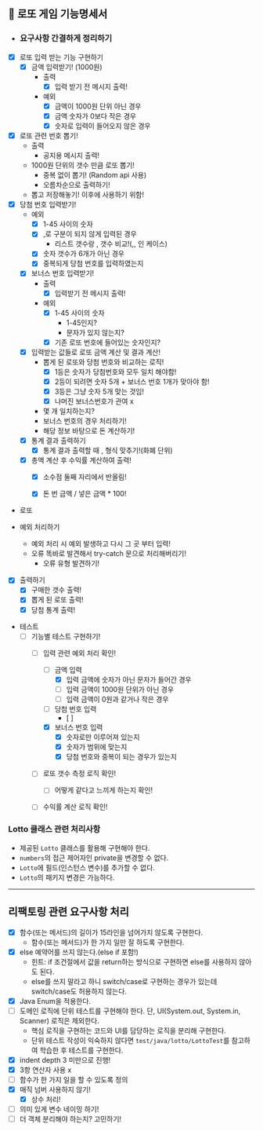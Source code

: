 ## 🎫 로또 게임 기능명세서

- ### 요구사항 간결하게 정리하기

- [X] 로또 입력 받는 기능 구현하기
  - [X] 금액 입력받기! (1000원)
    - 출력
      - [X] 입력 받기 전 메시지 출력!
    - 예외
      - [X] 금액이 1000원 단위 아닌 경우
      - [X] 금액 숫자가 0보다 작은 경우
      - [X] 숫자로 입력이 들어오지 않은 경우

- [X] 로또 관련 번호 뽑기!
  - 출력
    -  공지용 메시지 출력!
  - 1000원 단위의 갯수 만큼 로또 뽑기!
    - 중복 없이 뽑기! (Random api 사용)
    - 오름차순으로 출력하기!
  - 뽑고 저장해놓기! 이후에 사용하기 위함!
- [X] 당첨 번호 입력받기!
  - 예외
    - [X] 1-45 사이의 숫자
    - [X] ,로 구분이 되지 않게 입력된 경우
      - 리스트 갯수랑 , 갯수 비교!(,, 인 케이스)
    - [X] 숫자 갯수가 6개가 아닌 경우
    - [X] 중복되게 당첨 번호를 입력하였는지
  - [X] 보너스 번호 입력받기!
    - 출력
      - [X] 입력받기 전 메시지 출력!
    - 예외
      - [X] 1-45 사이의 숫자
        - 1-45인지?
        - 문자가 있지 않는지?
      - [X] 기존 로또 번호에 들어있는 숫자인지?
  - [X] 입력받는 값들로 로또 금액 계산 및 결과 계산!
    - 뽑게 된 로또와 당첨 번호와 비교하는 로직!
      - [X] 1등은 숫자가 당첨번호와 모두 일치 해야함!
      - [X] 2등이 되려면 숫자 5개 + 보너스 번호 1개가 맞아야 함!
      - [X] 3등은 그냥 숫자 5개 맞는 것임!
      - [X] 나머진 보너스번호가 관여 x
    - 몇 개 일치하는지?
    - 보너스 번호의 경우 처리하기!
    - 해당 정보 바탕으로 돈 계산하기!
  - [X] 통계 결과 출력하기
    - [X] 통계 결과 출력할 때 , 형식 맞추기!(화폐 단위)
  - [X] 총액 계산 후 수익률 계산하여 출력!
    - [X] 소수점 둘째 자리에서 반올림!
    - [X] 돈 번 금액 / 넣은 금액 * 100!



- 로또

- 예외 처리하기
  - 예외 처리 시 예외 발생하고 다시 그 곳 부터 입력!
  - 오류 똑바로 발견해서 try-catch 문으로 처리해버리기!
    - 오류 유형 발견하기!

- [X] 출력하기
  - [X] 구매한 갯수 출력!
  - [X] 뽑게 된 로또 출력!
  - [X] 당첨 통계 출력!

- 테스트
  - [ ] 기능별 테스트 구현하기!
    - [ ] 입력 관련 예외 처리 확인!
      - [ ] 금액 입력
        - [X] 입력 금액에 숫자가 아닌 문자가 들어간 경우
        - [ ] 입력 금액이 1000원 단위가 아닌 경우 
        - [ ] 입력 금액이 0원과 같거나 작은 경우
      - [ ] 당첨 번호 입력
        - [ ] 
      - [X] 보너스 번호 입력
        - [X] 숫자로만 이루어져 있는지
        - [X] 숫자가 범위에 맞는지
        - [X] 당첨 번호와 중복이 되는 경우가 있는지
    - [ ] 로또 갯수 측정 로직 확인!
      - [ ] 어떻게 같다고 느끼게 하는지 확인!
    - [ ] 수익률 계산 로직 확인!




### Lotto 클래스 관련 처리사항
- 제공된 `Lotto` 클래스를 활용해 구현해야 한다.
- `numbers`의 접근 제어자인 private을 변경할 수 없다.
- `Lotto`에 필드(인스턴스 변수)를 추가할 수 없다.
- `Lotto`의 패키지 변경은 가능하다.



---


## 리팩토링 관련 요구사항 처리
- [X] 함수(또는 메서드)의 길이가 15라인을 넘어가지 않도록 구현한다.
  - 함수(또는 메서드)가 한 가지 일만 잘 하도록 구현한다.
- [X] else 예약어를 쓰지 않는다.(else if 포함!)
  - 힌트: if 조건절에서 값을 return하는 방식으로 구현하면 else를 사용하지 않아도 된다.
  - else를 쓰지 말라고 하니 switch/case로 구현하는 경우가 있는데 switch/case도 허용하지 않는다.
- [X] Java Enum을 적용한다.
- [ ] 도메인 로직에 단위 테스트를 구현해야 한다. 단, UI(System.out, System.in, Scanner) 로직은 제외한다.
  - 핵심 로직을 구현하는 코드와 UI를 담당하는 로직을 분리해 구현한다.
  - 단위 테스트 작성이 익숙하지 않다면 `test/java/lotto/LottoTest`를 참고하여 학습한 후 테스트를 구현한다.
-  [X] indent depth 3 미만으로 진행!
-  [X] 3항 연산자 사용 x
-  [ ] 함수가 한 가지 일을 할 수 있도록 정의
-  [X] 매직 넘버 사용하지 않기!
  - [X] 상수 처리!
-  [ ] 의미 있게 변수 네이밍 하기!
-  [ ] 더 객체 분리해야 하는지? 고민하기!
